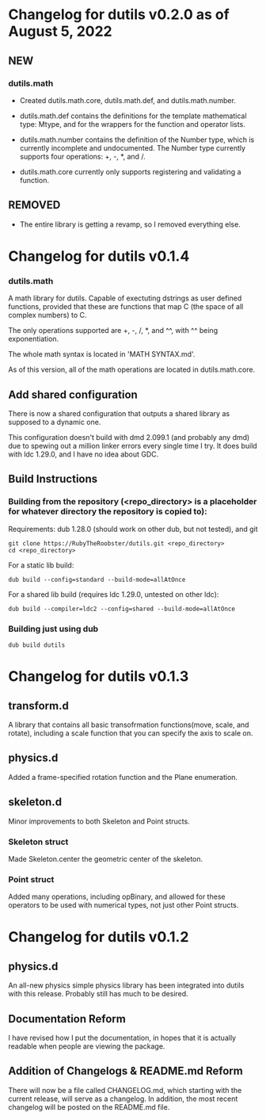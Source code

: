 # Changelog for dutils v0.2.0 as of August 5, 2022

## NEW

### dutils.math

-  Created dutils.math.core, dutils.math.def, and dutils.math.number.

-  dutils.math.def contains the definitions for the template mathematical type:  Mtype, and for the wrappers for the function and operator lists.

-  dutils.math.number contains the definition of the Number type, which is currently incomplete and undocumented.
   The Number type currently supports four operations: +, -, *, and /.

-  dutils.math.core currently only supports registering and validating a function.

## REMOVED

- The entire library is getting a revamp, so I removed everything else.

# Changelog for dutils v0.1.4
### dutils.math

A math library for dutils.  Capable of exectuting dstrings as user defined functions, provided that these
are functions that map C (the space of all complex numbers) to C.

The only operations supported are +, -, /, *, and ^^, with ^^ being exponentiation.

The whole math syntax is located in 'MATH SYNTAX.md'.

As of this version, all of the math operations are located in dutils.math.core.

## Add shared configuration

There is now a shared configuration that outputs a shared library as supposed to a dynamic one.

This configuration doesn't build with dmd 2.099.1 (and probably any dmd) due to spewing out a million
linker errors every single time I try.  It does build with ldc 1.29.0, and I have no idea about GDC.

## Build Instructions

### Building from the repository (<repo_directory> is a placeholder for whatever directory the repository is copied to):

Requirements: dub 1.28.0 (should work on other dub, but not tested), and git

    git clone https://RubyTheRoobster/dutils.git <repo_directory>
    cd <repo_directory>

For a static lib build:

    dub build --config=standard --build-mode=allAtOnce

For a shared lib build (requires ldc 1.29.0, untested on other ldc):

    dub build --compiler=ldc2 --config=shared --build-mode=allAtOnce

### Building just using dub

    dub build dutils

# Changelog for dutils v0.1.3
## transform.d
A library that contains all basic transofrmation functions(move, scale, and rotate), including a scale function that you can specify the axis to scale on.
## physics.d
Added a frame-specified rotation function and the Plane enumeration.
## skeleton.d
Minor improvements to both Skeleton and Point structs.
### Skeleton struct
Made Skeleton.center the geometric center of the skeleton.
### Point struct
Added many operations, including opBinary, and allowed for these operators to be used with numerical types, not just other Point structs.

# Changelog for dutils v0.1.2
## physics.d
An all-new physics simple physics library has been integrated into dutils with this release.  Probably still has much to be desired.
## Documentation Reform
I have revised how I put the documentation, in hopes that it is actually readable when people are viewing the package.
## Addition of Changelogs & README.md Reform
There will now be a file called CHANGELOG.md, which starting with the current release, will serve as a changelog.  In addition, the most recent changelog will be posted on the README.md file.
